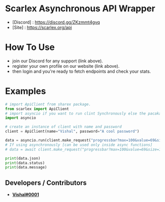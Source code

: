 # Scarlex Asynchronous API Wrapper

- [Discord] : https://discord.gg/ZKzmmt4gvq
- [Site] : https://scarlex.org/api

# How To Use

- join our Discord for any support (link above).
- register your own profile on our website (link above).
- then login and you're ready to fetch endpoints and check your stats.

# Examples

```python
# import ApiClient from sharex package.
from scarlex import ApiClient
# import asyncio if you want to run clint Synchronously else the pacakage is in asynchronous format.
import asyncio

# create an instance of client with name and password
client = ApiClient(name="Vishal", password="A cool password")

data = asyncio.run(client.make_request("progressbar?max=100&value=69&size=100&style=3"))
# If using asynchronously [can be used only inside async functions]
# data = await client.make_request("progressbar?max=100&value=69&size=100&style=3")

print(data.json)
print(data.status)
print(data.message)
```
## Developers / Contributors
- **[Vishal#0001]( https://github.com/krvishalsh )**